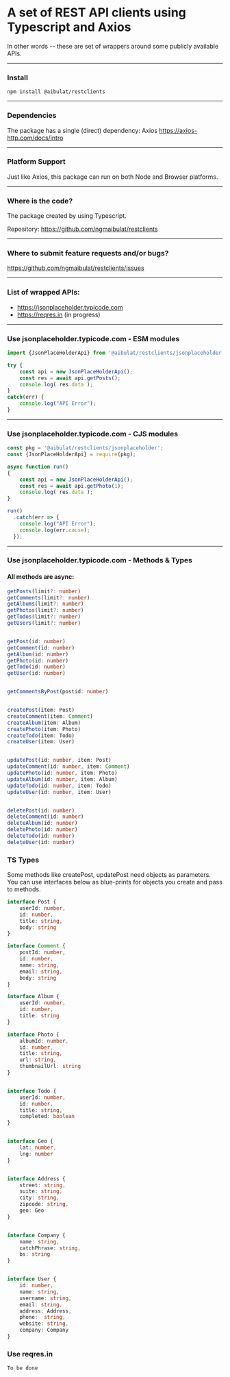 # A set of REST API clients using Typescript and Axios

In other words -- these are set of wrappers around some publicly available APIs.

---

###  Install

`npm install @aibulat/restclients`

---

### Dependencies

The package has a single (direct) dependency: Axios
https://axios-http.com/docs/intro

---

### Platform Support

Just like Axios, this package can run on both Node and Browser platforms.

---

### Where is the code?

The package created by using Typescript.

Repository: https://github.com/ngmaibulat/restclients

---

### Where to submit feature requests and/or bugs?


https://github.com/ngmaibulat/restclients/issues

---

### List of wrapped APIs:

- https://jsonplaceholder.typicode.com
- https://reqres.in (in progress)

---

### Use jsonplaceholder.typicode.com - ESM modules

```js
import {JsonPlaceHolderApi} from '@aibulat/restclients/jsonplaceholder';

try {
    const api = new JsonPlaceHolderApi();
    const res = await api.getPosts();
    console.log( res.data );
}
catch(err) {
    console.log("API Error");
}
```

---

### Use jsonplaceholder.typicode.com - CJS modules

```js
const pkg = '@aibulat/restclients/jsonplaceholder';
const {JsonPlaceHolderApi} = require(pkg);

async function run()
{
    const api = new JsonPlaceHolderApi();
    const res = await api.getPhoto(1);
    console.log( res.data );    
}

run()
  .catch(err => {
    console.log("API Error");
    console.log(err.cause);
  });

```

---

### Use jsonplaceholder.typicode.com - Methods & Types

#### All methods are async:

```ts
getPosts(limit?: number)
getComments(limit?: number)
getAlbums(limit?: number)
getPhotos(limit?: number)
getTodos(limit?: number)
getUsers(limit?: number)


getPost(id: number)
getComment(id: number)
getAlbum(id: number)
getPhoto(id: number)
getTodo(id: number)
getUser(id: number)


getCommentsByPost(postid: number)


createPost(item: Post)
createComment(item: Comment)
createAlbum(item: Album)
createPhoto(item: Photo)
createTodo(item: Todo)
createUser(item: User)


updatePost(id: number, item: Post)
updateComment(id: number, item: Comment)
updatePhoto(id: number, item: Photo)
updateAlbum(id: number, item: Album)
updateTodo(id: number, item: Todo)
updateUser(id: number, item: User)


deletePost(id: number)
deleteComment(id: number)
deleteAlbum(id: number)
deletePhoto(id: number)
deleteTodo(id: number)
deleteUser(id: number)
```

### TS Types

Some methods like createPost, updatePost need objects as parameters.
You can use interfaces below as blue-prints for objects you create and pass to methods.

```ts
interface Post {
    userId: number,
    id: number,
    title: string,
    body: string
}

interface Comment {
    postId: number,
    id: number,
    name: string,
    email: string,
    body: string
}

interface Album {
    userId: number,
    id: number,
    title: string
}

interface Photo {
    albumId: number,
    id: number,
    title: string,
    url: string,
    thumbnailUrl: string
}


interface Todo {
    userId: number,
    id: number,
    title: string,
    completed: boolean
}


interface Geo {
    lat: number,
    lng: number
}


interface Address {
    street: string,
    suite: string,
    city: string,
    zipcode: string,
    geo: Geo
}


interface Company {
    name: string,
    catchPhrase: string,
    bs: string
}


interface User {
    id: number,
    name: string,
    username: string,
    email: string,
    address: Address,
    phone:  string,
    website: string,
    company: Company
}
```

### Use reqres.in

```
To be done
```
